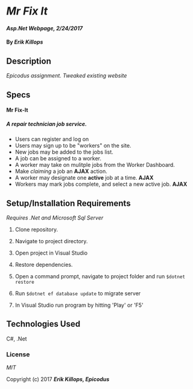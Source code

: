 # _Mr Fix It_

#### _Asp.Net Webpage, 2/24/2017_

#### By _**Erik Killops**_

## Description

_Epicodus assignment. Tweaked existing website_

## Specs

#### Mr Fix-It
##### A repair technician job service.

* Users can register and log on
* Users may sign up to be "workers" on the site.
* New jobs may be added to the jobs list.
* A job can be assigned to a worker.
* A worker may take on mulitple jobs from the Worker Dashboard.
* Make *claiming* a job an **AJAX** action.
* A worker may designate one **active** job at a time. **AJAX**
* Workers may mark jobs complete, and select a new active job. **AJAX**


## Setup/Installation Requirements

_Requires .Net and Microsoft Sql Server_

1. Clone repository.
2. Navigate to project directory.
3. Open project in Visual Studio
4. Restore dependencies.
5. Open a command prompt, navigate to project folder and run `$dotnet restore`

6. Run `$dotnet ef database update` to migrate server
 

7. In Visual Studio run program by hitting 'Play' or 'F5'


## Technologies Used

C#, .Net

### License

*MIT*

Copyright (c) 2017 **_Erik Killops, Epicodus_**











